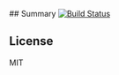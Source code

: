 
## Summary [![Build Status](https://travis-ci.org/mirek/node-dbmigrations.png?branch=master)](https://travis-ci.org/mirek/node-dbmigrations)

## License

MIT
